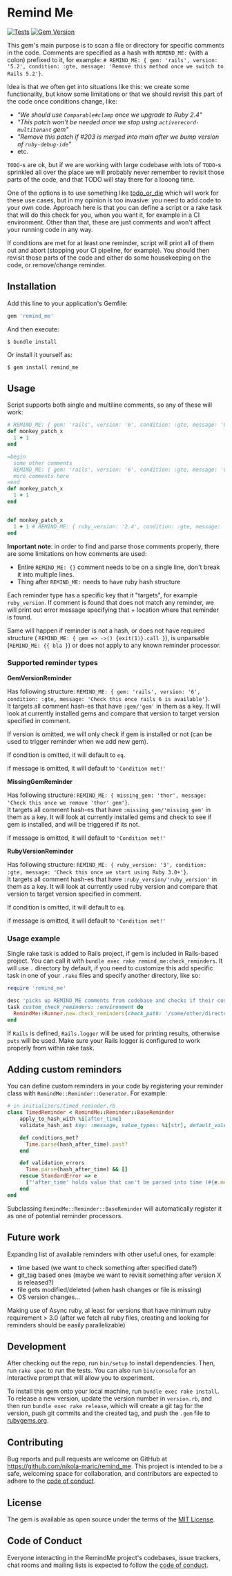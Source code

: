 # Remind Me
[![Tests](https://github.com/nikola-maric/remind_me/workflows/Tests/badge.svg?branch=master)](https://github.com/nikola-maric/remind_me/actions?query=workflow%3ATests+branch%3Amaster)
[![Gem Version](https://badge.fury.io/rb/remind_me.svg)](https://badge.fury.io/rb/remind_me)

This gem's main purpose is to scan a file or directory for specific comments in the code. Comments are
specified as a hash with `REMIND_ME:` (with a colon) prefixed to it, for example: 
`# REMIND_ME: { gem: 'rails', version: '5.2', condition: :gte, message: 'Remove this method once we switch to Rails 5.2'}`.

Idea is that we often get into situations like this: we create some functionality, but know some
limitations or that we should revisit this part of the code once conditions change, like:
- _"We should use `Comparable#clamp` once we upgrade to Ruby 2.4"_ 
- _"This patch won't be needed once we stop using `activerecord-multitenant` gem"_
- _"Remove this patch if #203 is merged into main after we bump version of `ruby-debug-ide`"_
- etc.

`TODO`-s are ok,
but if we are working with large codebase with lots of `TODO`-s sprinkled all over the place
we will probably never remember to revisit those parts of the code, and that TODO will stay there for
a looong time.

One of the options is to use something like [todo_or_die](https://github.com/searls/todo_or_die) which will work for these
use cases, but in my opinion is too invasive: you need to add code to your own code. Approach here is that you can define
a script or a rake task that will do this check for you, when you want it, for example in a CI environment. 
Other than that, these are just comments and won't affect your running code in any way.

If conditions are met for at least one reminder, script will print all of them out and abort 
(stopping your CI pipeline, for example). You should then revisit those parts of the code and either do some housekeeping
on the code, or remove/change reminder.

## Installation

Add this line to your application's Gemfile:

```ruby
gem 'remind_me'
```

And then execute:

    $ bundle install

Or install it yourself as:

    $ gem install remind_me

## Usage

Script supports both single and multiline comments, so any of these will work:
```ruby
# REMIND_ME: { gem: 'rails', version: '6', condition: :gte, message: 'Check this once rails 6 is available'}
def monkey_patch_x
  1 + 1
end
```
```ruby
=begin
  some other comments
  REMIND_ME: { gem: 'rails', version: '6', condition: :gte, message: 'Check this once rails 6 is available'}
  more comments here
=end
def monkey_patch_x
  1 + 1
end
```
```ruby

def monkey_patch_x
  1 + 1 # REMIND_ME: { ruby_version: '2.4', condition: :gte, message: 'Check this once Ruby is >= 2.4'}
end
```

**Important note**: in order to find and parse those comments properly, there are some limitations on how comments are used:
- Entire `REMIND_ME: {}` comment needs to be on a single line, don't break it into multiple lines.
- Thing after `REMIND_ME:` needs to have ruby hash structure

Each reminder type has a specific key that it "targets", for example `ruby_version`. If comment is found that does not 
match any reminder, we will print out error message specifying that + location where that reminder is found.

Same will happen if reminder is not a hash, or does not have required structure (
`REMIND_ME: { gem => ->() {exit(1)}.call }`), is unparsable (`REMIND_ME: {{ bla }`) or does not apply
to any known reminder processor.

### Supported reminder types

**GemVersionReminder**

Has following structure: 
`REMIND_ME: { gem: 'rails', version: '6', condition: :gte, message: 'Check this once rails 6 is available'}`.  
It targets all comment hash-es that have `:gem/'gem'` in them as a key. 
It will look at currently installed gems and compare that version to target version specified in comment.

If version is omitted, we will only check if gem is installed or not (can be used to trigger
reminder when we add new gem). 

If condition is omitted, it will default to `eq`.  

if message is omitted, it will default to `'Condition met!'`

**MissingGemReminder**

Has following structure:
`REMIND_ME: { missing_gem: 'thor', message: 'Check this once we remove 'thor' gem'}`.  
It targets all comment hash-es that have `:missing_gem/'missing_gem'` in them as a key.
It will look at currently installed gems and check to see if gem is installed, and will be triggered
if its not.

if message is omitted, it will default to `'Condition met!'`

**RubyVersionReminder**

Has following structure:
`REMIND_ME: { ruby_version: '3', condition: :gte, message: 'Check this once we start using Ruby 3.0+'}`.  
It targets all comment hash-es that have `:ruby_version/'ruby_version'` in them as a key.
It will look at currently used ruby version and compare that version to target version specified in comment.

If condition is omitted, it will default to `eq`.

if message is omitted, it will default to `'Condition met!'`

### Usage example
Single rake task is added to Rails project, if gem is included in Rails-based project. You can call it with
`bundle exec rake remind_me:check_reminders`. It will use `.` directory by default, if you need to customize this
add specific task in one of your `.rake` files and specify another directory, like so:
```ruby
require 'remind_me'

desc 'picks up REMIND_ME comments from codebase and checks if their conditions are met'
task custom_check_reminders: :environment do
  RemindMe::Runner.new.check_reminders(check_path: '/some/other/directory/')
end
```

If `Rails` is defined, `Rails.logger` will be used for printing results, otherwise `puts` will be used. Make sure your Rails logger
is configured to work properly from within rake task.

## Adding custom reminders
You can define custom reminders in your code by registering your reminder class with `RemindMe::Reminder::Generator`. For example:
```ruby
# in initializers/timed_reminder.rb
class TimedReminder < RemindMe::Reminder::BaseReminder
    apply_to_hash_with %i[after_time]
    validate_hash_ast key: :message, value_types: %i[str], default_value: 'Condition met!'

    def conditions_met?
      Time.parse(hash_after_time).past?
    end

    def validation_errors
      Time.parse(hash_after_time) && []
    rescue StandardError => e
      ["'after_time' holds value that can't be parsed into time (#{e.message})"]
    end
end
```
Subclassing `RemindMe::Reminder::BaseReminder` will automatically register it as one of potential reminder processors.

## Future work

Expanding list of available reminders with other useful ones, for example:
- time based (we want to check something after specified date?)
- git_tag based ones (maybe we want to revisit something after version X is released?)
- file gets modified/deleted (when hash changes or file is missing)
- OS version changes...

Making use of Async ruby, al least for versions that have minimum ruby requirement > 3.0
(after we fetch all ruby files, creating and looking for reminders should be easily parallelizable)



## Development

After checking out the repo, run `bin/setup` to install dependencies. Then, run `rake spec` to run the tests. You can also run `bin/console` for an interactive prompt that will allow you to experiment.

To install this gem onto your local machine, run `bundle exec rake install`. To release a new version, update the version number in `version.rb`, and then run `bundle exec rake release`, which will create a git tag for the version, push git commits and the created tag, and push the `.gem` file to [rubygems.org](https://rubygems.org).

## Contributing

Bug reports and pull requests are welcome on GitHub at https://github.com/nikola-maric/remind_me. This project is intended to be a safe, welcoming space for collaboration, and contributors are expected to adhere to the [code of conduct](https://github.com/[USERNAME]/remind_me/blob/master/CODE_OF_CONDUCT.md).

## License

The gem is available as open source under the terms of the [MIT License](https://opensource.org/licenses/MIT).

## Code of Conduct

Everyone interacting in the RemindMe project's codebases, issue trackers, chat rooms and mailing lists is expected to follow the [code of conduct](https://github.com/[USERNAME]/remind_me/blob/master/CODE_OF_CONDUCT.md).
